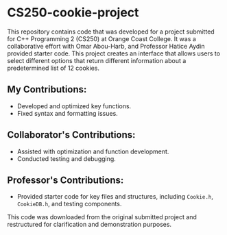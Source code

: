# CS250-cookie-project

This repository contains code that was developed for a project submitted for C++ Programming 2 (CS250) at Orange Coast College. It was a collaborative effort with Omar Abou-Harb, and Professor Hatice Aydin provided starter code. This project creates an interface that allows users to select different options that return different information about a predetermined list of 12 cookies.

## My Contributions:
- Developed and optimized key functions.
- Fixed syntax and formatting issues.

## Collaborator's Contributions:
- Assisted with optimization and function development.
- Conducted testing and debugging.

## Professor's Contributions:
- Provided starter code for key files and structures, including `Cookie.h`, `CookieDB.h`, and testing components.

This code was downloaded from the original submitted project and restructured for clarification and demonstration purposes.